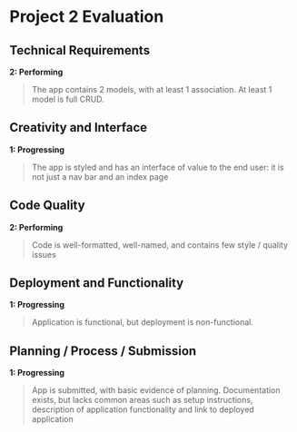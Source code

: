# Project 2 Evaluation

## Technical Requirements
**2: Performing**
> The app contains 2 models, with at least 1 association. At least 1 model is full CRUD.

## Creativity and Interface
**1: Progressing**
> The app is styled and has an interface of value to the end user: it is not just a nav bar and an index page

## Code Quality
**2: Performing**
> Code is well-formatted, well-named, and contains few style / quality issues

## Deployment and Functionality
**1: Progressing**
> Application is functional, but deployment is non-functional.

## Planning / Process / Submission
**1: Progressing**
> App is submitted, with basic evidence of planning. Documentation exists, but lacks common areas such as setup instructions, description of application functionality and link to deployed application
